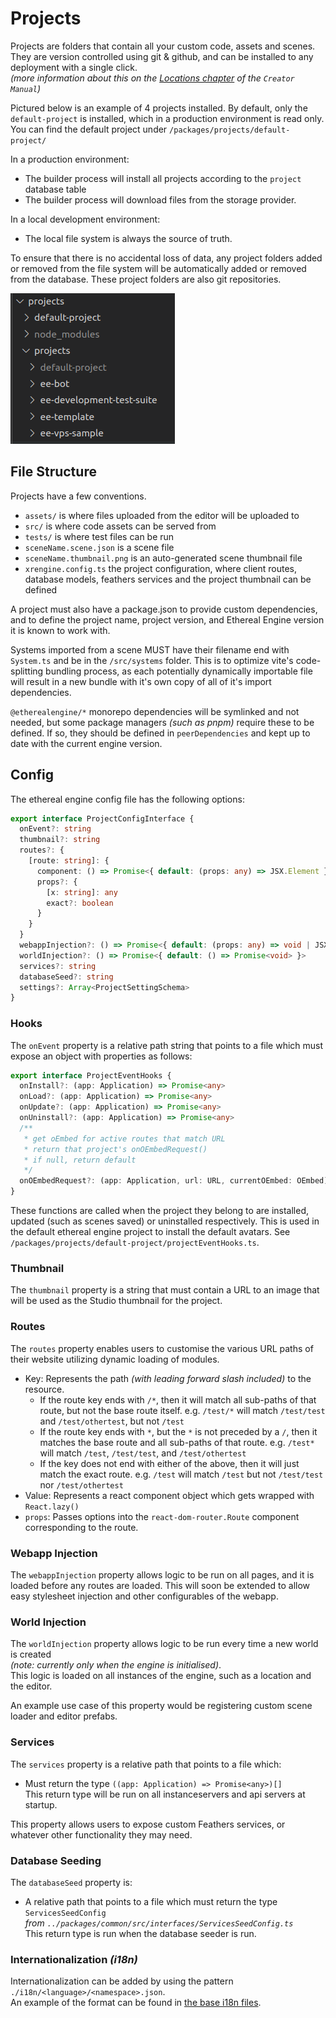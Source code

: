 # Projects

Projects are folders that contain all your custom code, assets and scenes.
They are version controlled using git & github, and can be installed to any deployment
with a single click.  
_(more information about this on the [Locations chapter](/manual/concepts/locations) of the `Creator Manual`)_

Pictured below is an example of 4 projects installed.
By default, only the `default-project` is installed, which in a production environment is read only.
You can find the default project under `/packages/projects/default-project/`

In a production environment:
- The builder process will install all projects according to the `project` database table
- The builder process will download files from the storage provider.

In a local development environment:
- The local file system is always the source of truth.

To ensure that there is no accidental loss of data, any project folders added or removed from the file system will be automatically added or removed from the database. These project folders are also git repositories.

![](./images/projects-folder.png)

## File Structure
Projects have a few conventions.
- `assets/` is where files uploaded from the editor will be uploaded to
- `src/` is where code assets can be served from
- `tests/` is where test files can be run
- `sceneName.scene.json` is a scene file
- `sceneName.thumbnail.png` is an auto-generated scene thumbnail file
- `xrengine.config.ts` the project configuration, where client routes, database models, feathers services and the project thumbnail can be defined

A project must also have a package.json to provide custom dependencies, and to define the project name, project version, and Ethereal Engine version it is known to work with.

Systems imported from a scene MUST have their filename end with `System.ts` and be in the `/src/systems` folder.
This is to optimize vite's code-splitting bundling process, as each potentially dynamically importable file will result in a new bundle with it's own copy of all of it's import dependencies.

`@etherealengine/*` monorepo dependencies will be symlinked and not needed, but some package managers _(such as pnpm)_ require these to be defined.
If so, they should be defined in `peerDependencies` and kept up to date with the current engine version.

## Config
The ethereal engine config file has the following options:

```ts
export interface ProjectConfigInterface {
  onEvent?: string
  thumbnail?: string
  routes?: {
    [route: string]: {
      component: () => Promise<{ default: (props: any) => JSX.Element }>
      props?: {
        [x: string]: any
        exact?: boolean
      }
    }
  }
  webappInjection?: () => Promise<{ default: (props: any) => void | JSX.Element }>
  worldInjection?: () => Promise<{ default: () => Promise<void> }>
  services?: string
  databaseSeed?: string
  settings?: Array<ProjectSettingSchema>
}
```

### Hooks
The `onEvent` property is a relative path string that points to a file which 
must expose an object with properties as follows:

```ts
export interface ProjectEventHooks {
  onInstall?: (app: Application) => Promise<any>
  onLoad?: (app: Application) => Promise<any>
  onUpdate?: (app: Application) => Promise<any>
  onUninstall?: (app: Application) => Promise<any>
  /**
   * get oEmbed for active routes that match URL
   * return that project's onOEmbedRequest()
   * if null, return default
   */
  onOEmbedRequest?: (app: Application, url: URL, currentOEmbed: OEmbed) => Promise<OEmbed | null>
}
```

These functions are called when the project they belong to are installed, 
updated (such as scenes saved) or uninstalled respectively. This is used in the 
default ethereal engine project to install the default avatars. 
See `/packages/projects/default-project/projectEventHooks.ts`.

### Thumbnail
The `thumbnail` property is a string that must contain a URL to an image that will be used as the Studio thumbnail for the project.

### Routes
The `routes` property enables users to customise the various URL paths of their website utilizing dynamic loading of modules.
- Key: Represents the path _(with leading forward slash included)_ to the resource.
  - If the route key ends with `/*`, then it will match all sub-paths of that route, but not the base route itself. e.g. `/test/*` will match `/test/test` and `/test/othertest`, but not `/test`
  - If the route key ends with `*`, but the `*` is not preceded by a `/`, then it matches the base route and all sub-paths of that route. e.g. `/test*` will match `/test`, `/test/test`, and `/test/othertest`
  - If the key does not end with either of the above, then it will just match the exact route. e.g. `/test` will match `/test` but not `/test/test` nor `/test/othertest`
- Value: Represents a react component object which gets wrapped with `React.lazy()`
- `props`: Passes options into the `react-dom-router.Route` component corresponding to the route.

### Webapp Injection
The `webappInjection` property allows logic to be run on all pages, and it is loaded before any routes are loaded.
This will soon be extended to allow easy stylesheet injection and other configurables of the webapp.

### World Injection
The `worldInjection` property allows logic to be run every time a new world is created  
_(note: currently only when the engine is initialised)_.  
This logic is loaded on all instances of the engine, such as a location and the editor.  

An example use case of this property would be registering custom scene loader and editor prefabs.

### Services
The `services` property is a relative path that points to a file which:
- Must return the type `((app: Application) => Promise<any>)[]`  
  This return type will be run on all instanceservers and api servers at startup.

This property allows users to expose custom Feathers services, or whatever other functionality they may need.

### Database Seeding
The `databaseSeed` property is:
- A relative path that points to a file which must return the type `ServicesSeedConfig`  
  _from `../packages/common/src/interfaces/ServicesSeedConfig.ts`_  
  This return type is run when the database seeder is run.

### Internationalization _(i18n)_
Internationalization can be added by using the pattern `./i18n/<language>/<namespace>.json`.  
An example of the format can be found in [the base i18n files](https://github.com/etherealengine/etherealengine/tree/dev/packages/client-core/i18n).
